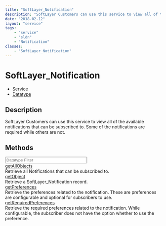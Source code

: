```yaml
---
title: "SoftLayer_Notification"
description: "SoftLayer Customers can use this service to view all of the available notifications that can be subscribed to. Some of t... "
date: "2018-02-12"
layout: "service"
tags:
    - "service"
    - "sldn"
    - "Notification"
classes:
    - "SoftLayer_Notification"
---
```

# SoftLayer_Notification
<div id='service-datatype'>
    <ul id='sldn-reference-tabs'>
    <li id='service'> <a href='/reference/services/SoftLayer_Notification' >Service</a></li>    <li id='datatype'> <a href='/reference/datatypes/SoftLayer_Notification' >Datatype</a></li>
    </ul>
</div>

## Description
SoftLayer Customers can use this service to view all of the available notifications that can be subscribed to. Some of the notifications are required while others are not. 
        
        
<div id="properties" class="content">
    <h2>Methods</h2>
    <div class="view-filters">
        <div class="clearfix">
            <div class="search-input-box">
                <input placeholder="Datatype Filter" onkeyup="titleSearch(inputId='edit-combine', divId='method-div', elementClass='method-row')" 
                    type="text" id="edit-combine" value="" size="30" maxlength="128" class="form-text">
            </div>
        </div>
    </div>
    <div id="method-div">
            <div class="method-row">
                        <span class='view-field-title'><a href='/reference/services/SoftLayer_Notification/getAllObjects'> getAllObjects</a> </span>
            <div class='views-field-body'>Retrieve all Notifications that can be subscribed to.</div>
        </div>
            <div class="method-row">
                        <span class='view-field-title'><a href='/reference/services/SoftLayer_Notification/getObject'> getObject</a> </span>
            <div class='views-field-body'>Retrieve a SoftLayer_Notification record.</div>
        </div>
            <div class="method-row">
                        <span class='view-field-title'><a href='/reference/services/SoftLayer_Notification/getPreferences'> getPreferences</a> </span>
            <div class='views-field-body'>Retrieve the preferences related to the notification. These are preferences are configurable and optional for subscribers to use.</div>
        </div>
            <div class="method-row">
                        <span class='view-field-title'><a href='/reference/services/SoftLayer_Notification/getRequiredPreferences'> getRequiredPreferences</a> </span>
            <div class='views-field-body'>Retrieve the required preferences related to the notification. While configurable, the subscriber does not have the option whether to use the preference.</div>
        </div>
        </div>
</div>

